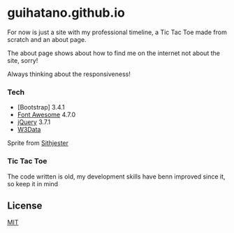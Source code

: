 # guihatano.github.io


For now is just a site with my professional timeline, a Tic Tac Toe made from scratch and an about page.

The about page shows about how to find me on the internet not about the site, sorry!

Always thinking about the responsiveness!

### Tech

* [Bootstrap] 3.4.1
* [Font Awesome] 4.7.0
* [jQuery] 3.7.1
* [W3Data]

Sprite from [Sithjester][sithjester1]

### Tic Tac Toe
The code written is old, my development skills have benn improved since it, so keep it in mind

License
----

[MIT](https://github.com/guihatano/guihatano.github.io/blob/master/LICENSE)


[Twitter Bootstrap]: <http://getbootstrap.com/>
[Font Awesome]: <http://fontawesome.io/>
[jQuery]: <http://jquery.com>
[W3Data]: <http://www.w3schools.com/w3css/w3data_home.asp>
[sithjester1]: <http://untamed.wild-refuge.net/rpgxp.php>
